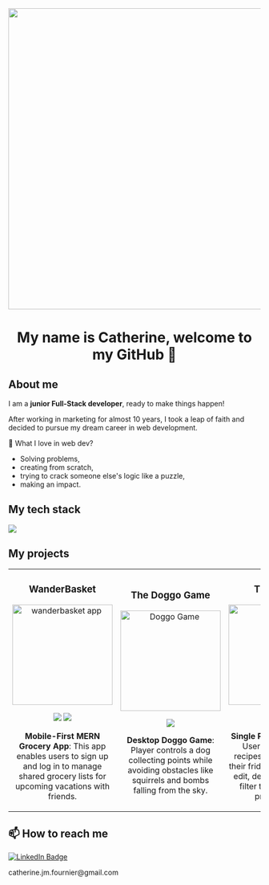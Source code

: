 <div id="header" align="center">
  <img src="https://media.giphy.com/media/v1.Y2lkPTc5MGI3NjExZDU2eWF4ZnZmbnNkNW94dzhzcmNkcnhoNzAxbnZxZXFrOGk2aXU2cSZlcD12MV9pbnRlcm5hbF9naWZfYnlfaWQmY3Q9Zw/dzaUX7CAG0Ihi/giphy.gif" width="600"/>
  <h1>My name is Catherine, welcome to my GitHub 🙌 </h1>
</div>
<h2>About me</h2>
<p>I am a <strong>junior Full-Stack developer</strong>, ready to make things happen!</p>
<p>After working in marketing for almost 10 years, I took a leap of faith and decided to pursue my dream career in web development.</p>
<p>💜 What I love in web dev?</p>
  <ul><li>Solving problems,</li>
    <li>creating from scratch,</li>
    <li>trying to crack someone else's logic like a puzzle,</li>
    <li>making an impact.</li>
  </ul>   
<h2>My tech stack</h2>
 <img src="https://skillicons.dev/icons?i=js,ts,html,css,tailwind,react,express,nodejs,mongodb,git&theme=dark&perline=10" />

<h2>My projects</h2>
  <table>
  <tr>
  <td width="30%">
    <h3 align="center">WanderBasket</h3>
    <div align="center">
      <a href="https://mellifluous-marzipan-31783e.netlify.app/" target="blank">
        <img src="https://res.cloudinary.com/dmgp9npy0/image/upload/f_auto,q_auto/wanderbasket2" height="200" alt="wanderbasket app">
      </a>
      <p>
        <a href="https://github.com/aliadossani/triplannerFE" target="_blank"><img src="https://img.shields.io/badge/FRONTEND-ff9?style=for-the-badge&logo=github&logoColor=black"></a>
        <a href="https://github.com/emi-fto/WanderBasket-Back-End" target="_blank"><img src="https://img.shields.io/badge/BACKEND-ff9?style=for-the-badge&logo=github&logoColor=black"></a>
      </p>
      <p><strong>Mobile-First MERN Grocery App</strong>: This app enables users to sign up and log in to manage shared grocery lists for upcoming vacations with friends.</p>
    </div>                                                                 
  </td>
                                                                                                           
  <td width="30%">
    <h3 align="center">The Doggo Game</h3>
    <div align="center">                                       
      <a href="https://castuche.github.io/doggo-game/" target="_blank">
        <img src="https://res.cloudinary.com/dmgp9npy0/image/upload/v1709115690/doggogame.png" height="200" alt="Doggo Game"></a>
      <p>
        <a href="https://github.com/castuche/doggo-game" target="_blank"><img src="https://img.shields.io/badge/CODE-80ffaa?style=for-the-badge&logo=github&logoColor=black"></a>
      </p>
      <p><strong>Desktop Doggo Game</strong>: Player controls a dog collecting points while avoiding obstacles like squirrels and bombs falling from the sky.

</p>
    </div>  
  </td>
  <td width="30%">
    <h3 align="center">The Fridge</h3>
    <div align="center">
      <a href="https://dazzling-nougat-f934c6.netlify.app/" target="_blank"><img src="https://res.cloudinary.com/dmgp9npy0/image/upload/v1709115847/fridge.png" height="200" alt="Re-Usa"></a>
      <p>
        <a href="https://github.com/KubraTY/The-Fridge" target="_blank"><img src="https://img.shields.io/badge/FRONTEND-ff9?style=for-the-badge&logo=github&logoColor=black"></a>
        <a href="https://github.com/castuche/Frigde-json-server-backend" target="_blank"><img src="https://img.shields.io/badge/BACKEND-ff9?style=for-the-badge&logo=github&logoColor=black"></a>
      </p>
      <p><strong>Single Page Application</strong>: Users can discover recipes based what's in their fridge. They can add, edit, delete recipes, and filter them by dietary preferences.</p>
    </div>                                                                 
  </td>
</table>   
<h2>📫 How to reach me</h2>

<div> 
    <a href="https://www.linkedin.com/in/catherine-fournier-7245b563/"> <img src="https://img.shields.io/badge/LinkedIn-blue?style=for-the-badge&logo=linkedin&logoColor=white" alt="LinkedIn Badge"/></a>
</div>
<p>catherine.jm.fournier@gmail.com</p>
